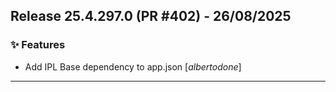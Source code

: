 ## Release 25.4.297.0 (PR #402) - 26/08/2025
### ✨ Features
  * Add IPL Base dependency to app.json [*albertodone*]

---

